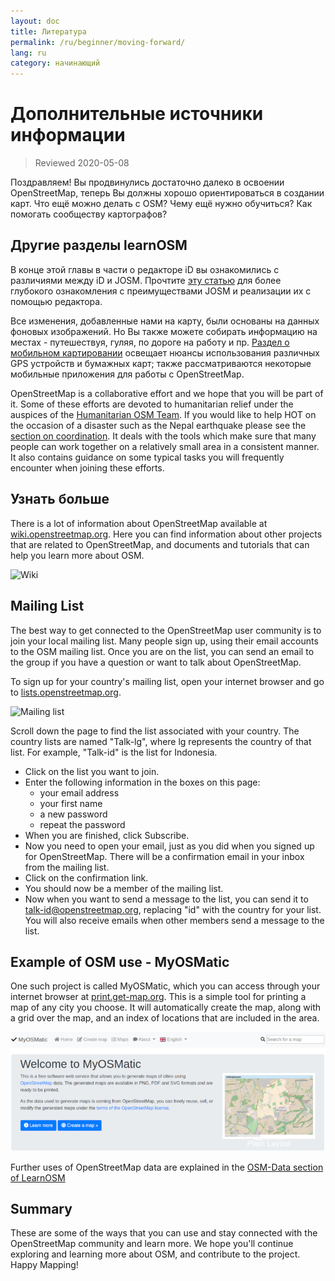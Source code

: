 ```yaml
---
layout: doc
title: Литература
permalink: /ru/beginner/moving-forward/
lang: ru
category: начинающий
---
```


Дополнительные источники информации
===============

> Reviewed 2020-05-08  

Поздравляем! Вы продвинулись достаточно далеко в освоении OpenStreetMap, теперь Вы должны хорошо ориентироваться в создании карт. Что ещё можно делать с OSM? Чему ещё нужно обучиться? Как помогать сообществу картографов?  

Другие разделы learnOSM
---------------------------

В конце этой главы в части о редакторе iD вы ознакомились с различиями между iD и JOSM. Прочтите [эту статью](/ru/josm/) для более глубокого ознакомления с преимуществами JOSM и реализации их с помощью редактора.  

Все изменения, добавленные нами на карту, были основаны на данных фоновых изображений. Но Вы также можете собирать информацию на местах - путешествуя, гуляя, по дороге на работу и пр. [Раздел о мобильном картировании](ru/mobile-mapping/) освещает нюансы использования различных GPS устройств и бумажных карт; также рассматриваются некоторые мобильные приложения для работы с OpenStreetMap.  

OpenStreetMap is a collaborative effort and we hope that you will be part of it. Some of these efforts are devoted to humanitarian relief under the auspices of the [Humanitarian OSM Team](http://hotosm.org). If you would like to help HOT on the occasion of a disaster such as the Nepal earthquake please see the [section on coordination](/en/coordination/). It deals with the tools which make sure that many people can work together on a relatively small area in a consistent manner. It also contains guidance on some typical tasks you will frequently encounter when joining these efforts.  


Узнать больше
----------

There is a lot of information about OpenStreetMap available at [wiki.openstreetmap.org](http://wiki.openstreetmap.org/). Here you can find information about other projects that are related to OpenStreetMap, and documents and tutorials that can help you learn more about OSM.  

![Wiki][]

<!-- also more info on this site once it is prepared -->

Mailing List
------------

The best way to get connected to the OpenStreetMap user community is to join your local mailing list. Many people sign up, using their email accounts to the OSM mailing list. Once you are on the list, you can send an email to the group if you have a question or want to talk about OpenStreetMap.  

To sign up for your country's mailing list, open your internet browser and go to [lists.openstreetmap.org](http://lists.openstreetmap.org/).  

![Mailing list][]

Scroll down the page to find the list associated with your country. The country lists are named "Talk-lg", where lg represents the country of that list. For example, "Talk-id" is the list for Indonesia.  

- Click on the list you want to join.  
- Enter the following information in the boxes on this page:  
    +  your email address  
    +  your first name  
    +  a new password  
    +  repeat the password  
- When you are finished, click Subscribe.
- Now you need to open your email, just as you did when you signed up for OpenStreetMap. There will be a confirmation email in your inbox from the mailing list.  
- Click on the confirmation link.  
- You should now be a member of the mailing list.  
- Now when you want to send a message to the list, you can send it to [talk-id@openstreetmap.org](mailto:talk-id@openstreetmap.org), replacing "id" with the country for your list. You will also receive emails when other members send a message to the list.  


Example of OSM use - MyOSMatic
----------

One such project is called MyOSMatic, which you can access through your internet browser at [print.get-map.org](https://print.get-map.org/). This is a simple tool for printing a map of any city you choose. It will automatically create the map, along with a grid over the map, and an index of locations that are included in the area.

![MyOSMatic][]


Further uses of OpenStreetMap data are explained in the [OSM-Data section of LearnOSM](/en/osm-data/)


Summary
-------

These are some of the ways that you can use and stay connected with the OpenStreetMap community and learn more. We hope you'll continue exploring and learning more about OSM, and contribute to the project. Happy Mapping!


[MyOSMatic]: /images/beginner/myosmatic-homepage.png
[Wiki]: /images/beginner/osm-wiki.png
[Mailing list]: /images/beginner/osm-mailing-lists.png
